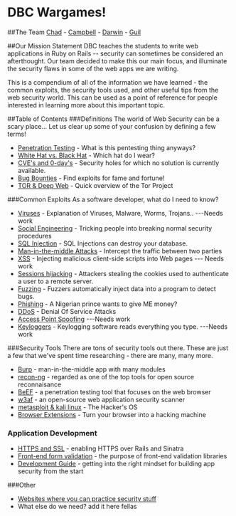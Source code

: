 # DBC Wargames!

##The Team
[Chad](https://github.com/chadcentofante) - [Campbell](https://github.com/Campbellb) - [Darwin](https://github.com/darwin67) - [Guil](https://github.com/guilsa)

##Our Mission Statement
DBC teaches the students to write web applications in Ruby on Rails -- security can sometimes be considered an afterthought. Our team decided to make this our main focus, and illuminate the security flaws in some of the web apps we are writing.

This is a compendium of all of the information we have learned - the common exploits, the security tools used, and other useful tips from the web security world. This can be used as a point of reference for people interested in learning more about this important topic.

##Table of Contents
###Definitions
The world of Web Security can be a scary place...
 Let us clear up some of your confusion by defining a few terms!
* [Penetration Testing](/definitions/pentesting.md) - What is this pentesting thing anyways? 
* [White Hat vs. Black Hat](/definitions/hats.md) - Which hat do I wear?
* [CVE's and 0-day's](/definitions/0day.md) - Security holes for which no solution is currently available.
* [Bug Bounties](/definitions/bugbounties.md) - Find exploits for fame and fortune!
* [TOR & Deep Web](/definitions/tor.md) - Quick overview of the Tor Project


###Common Exploits 
As a software developer, what do I need to know?
* [Viruses](/exploits/virus.md) - Explanation of Viruses, Malware, Worms, Trojans.. ---Needs work
* [Social Engineering](/exploits/social-engineering.md) - Tricking people into breaking normal security procedures
* [SQL Injection](/exploits/sql-injection/README.md) - SQL Injections can destroy your database.
* [Man-in-the-middle Attacks](/exploits/mitm.md) - Intercept the traffic between two parties
* [XSS](/exploits/xss.md) - Injecting malicious client-side scripts into Web pages --- Needs work
* [Sessions hijacking](/exploits/sessions.md) - Attackers stealing the cookies used to authenticate a user to a remote server.
* [Fuzzing](/exploits/fuzzing.md) - Fuzzers automatically inject data into a program to detect bugs.
* [Phishing](/exploits/phishing.md) - A Nigerian prince wants to give ME money?
* [DDoS](/exploits/ddos.md) - Denial Of Service Attacks
* [Access Point Spoofing](/exploits/spoofing.md) ---Needs work
* [Keyloggers](/exploits/keyloggers.md) - Keylogging software reads everything you type. ---Needs work


###Security Tools
There are tons of security tools out there. These are just a few that we've spent time researching - there are many, many more.
* [Burp](/tools/burp/burp.md) - man-in-the-middle app with many modules
* [recon-ng](/tools/recon-ng/recon-ng.md) - regarded as one of the top tools for open source reconnaisance
* [BeEF](/tools/beef/beef.md) - a penetration testing tool that focuses on the web browser
* [w3af](/tools/w3af.md) - an open-source web application security scanner
* [metasploit & kali linux](/tools/metasploit/metasploit.md) - The Hacker's OS
* [Browser Extensions](/tools/extensions.md) - Turn your browser into a hacking machine

### Application Development
* [HTTPS and SSL](/dev/https-ssl.md) - enabling HTTPS over Rails and Sinatra
* [Front-end form validation](/dev/frontend-validation.md) - the purpose of front-end validation libraries
* [Development Guide](/dev/dev-guide.md) - getting into the right mindset for building app security from the start


###Other
* [Websites where you can practice security stuff](/other/practice.md)
* What else do we need? add it here fellas

